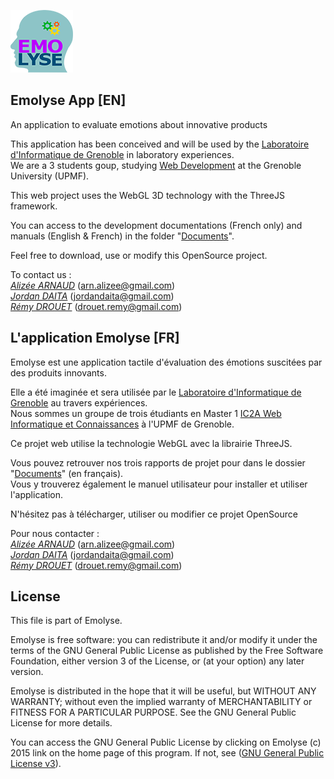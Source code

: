 ![](https://github.com/Emolyse/Emolyse/blob/master/images/logo_light.png)
## Emolyse App [EN]
An application to evaluate emotions about innovative products

This application has been conceived and will be used by the [Laboratoire d'Informatique de Grenoble](https://www.liglab.fr/) in laboratory experiences.  
We are a 3 students goup, studying [Web Development](http://imss-www.upmf-grenoble.fr/master-ic2a/wic) at the Grenoble University (UPMF).

This web project uses the WebGL 3D technology with the ThreeJS framework.

You can access to the development documentations (French only) and manuals (English & French) in the folder "[Documents](https://github.com/Emolyse/Emolyse/tree/master/documents)".

Feel free to download, use or modify this OpenSource project.

To contact us :  
[*Alizée ARNAUD*](http://alizee-arnaud.com)  ([arn.alizee@gmail.com](mailto:arn.alizee@gmail.com))  
[*Jordan DAITA*](https://github.com/jodata)  ([jordandaita@gmail.com](mailto:jordandaita@gmail.com))  
[*Rémy DROUET*](https://github.com/remy199210)  ([drouet.remy@gmail.com](mailto:drouet.remy@gmail.com))  

## L'application Emolyse [FR]

Emolyse est une application tactile d'évaluation des émotions suscitées par des produits innovants.

Elle a été imaginée et sera utilisée par le [Laboratoire d'Informatique de Grenoble](https://www.liglab.fr/) au travers expériences.   
Nous sommes un groupe de trois étudiants en Master 1 [IC2A Web Informatique et Connaissances](http://imss-www.upmf-grenoble.fr/master-ic2a/wic) à l'UPMF de Grenoble.

Ce projet web utilise la technologie WebGL avec la librairie ThreeJS.

Vous pouvez retrouver nos trois rapports de projet pour dans le dossier "[Documents](https://github.com/Emolyse/Emolyse/tree/master/documents)" (en français).  
Vous y trouverez également le manuel utilisateur pour installer et utiliser l'application. 

N'hésitez pas à télécharger, utiliser ou modifier ce projet OpenSource

Pour nous contacter :  
[*Alizée ARNAUD*](http://alizee-arnaud.com)  ([arn.alizee@gmail.com](mailto:arn.alizee@gmail.com))  
[*Jordan DAITA*](https://github.com/jodata)  ([jordandaita@gmail.com](mailto:jordandaita@gmail.com))  
[*Rémy DROUET*](https://github.com/remy199210)  ([drouet.remy@gmail.com](mailto:drouet.remy@gmail.com))  

## License
This file is part of Emolyse.

Emolyse is free software: you can redistribute it and/or modify
it under the terms of the GNU General Public License as published by
the Free Software Foundation, either version 3 of the License, or
(at your option) any later version.

Emolyse is distributed in the hope that it will be useful,
but WITHOUT ANY WARRANTY; without even the implied warranty of
MERCHANTABILITY or FITNESS FOR A PARTICULAR PURPOSE.  See the
GNU General Public License for more details.

You can access the GNU General Public License by clicking on
Emolyse (c) 2015 link on the home page of this program.
If not, see ([GNU General Public License v3](http://www.gnu.org/licenses/gpl-3.0.html)).
